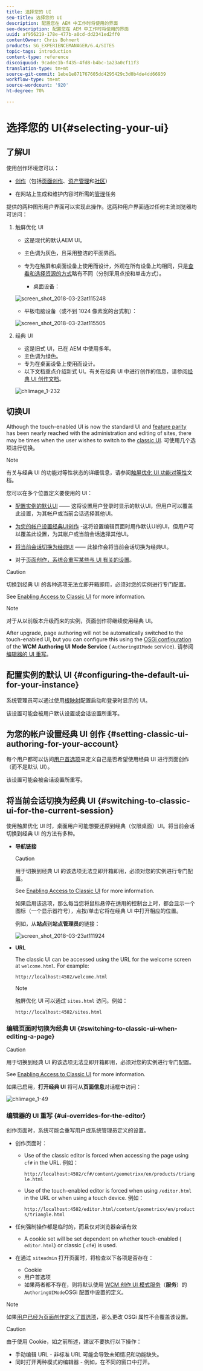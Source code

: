 ```yaml
---
title: 选择您的 UI
seo-title: 选择您的 UI
description: 配置您在 AEM 中工作时将使用的界面
seo-description: 配置您在 AEM 中工作时将使用的界面
uuid: af956219-178e-477b-a0cd-dd2341ed2ff0
contentOwner: Chris Bohnert
products: SG_EXPERIENCEMANAGER/6.4/SITES
topic-tags: introduction
content-type: reference
discoiquuid: 9cadec1b-f435-4fd8-b4bc-1a23a0cf11f3
translation-type: tm+mt
source-git-commit: 1ebe1e871767605dd4295429c3d0b4de4dd66939
workflow-type: tm+mt
source-wordcount: '920'
ht-degree: 70%

---
```



# 选择您的 UI{#selecting-your-ui}

## 了解UI

使用创作环境您可以：

* [创作](/help/sites-authoring/author.md)（包括[页面创作](/help/sites-authoring/author-environment-tools.md)、[资产管理](/help/assets/home.md)和[社区](/help/communities/author-communities.md)）

* 在网站上生成和维护内容时所需的[管理](/help/sites-administering/home.md)任务

提供的两种图形用户界面可以实现此操作。这两种用户界面通过任何主流浏览器均可访问：

1. 触屏优化 UI

   * 这是现代的默认AEM UI。
   * 主色调为灰色，且采用整洁的平面界面。
   * 专为在触屏和桌面设备上使用而设计，外观在所有设备上均相同，只是[查看和选择资源的方式](/help/sites-authoring/basic-handling.md#viewing-and-selecting-resources)略有不同（分别采用点按和单击方式）。

      * 桌面设备：

   ![screen_shot_2018-03-23at115248](assets/screen_shot_2018-03-23at115248.png)

   * 平板电脑设备（或不到 1024 像素宽的台式机）：

   ![screen_shot_2018-03-23at115505](assets/screen_shot_2018-03-23at115505.png)

1. 经典 UI

   * 这是旧式 UI，已在 AEM 中使用多年。
   * 主色调为绿色。
   * 专为在桌面设备上使用而设计。
   * 以下文档重点介绍新式 UI。有关在经典 UI 中进行创作的信息，请参阅[经典 UI 创作文档](/help/sites-classic-ui-authoring/classicui.md)。

   ![chlimage_1-232](assets/chlimage_1-232.png)

## 切换UI

Although the touch-enabled UI is now the standard UI and [feature parity](../release-notes/touch-ui-features-status.md) has been nearly reached with the administration and editing of sites, there may be times when the user wishes to switch to the [classic UI](/help/sites-classic-ui-authoring/classicui.md). 可使用几个选项进行切换。

>[!NOTE]
>
>有关与经典 UI 的功能对等性状态的详细信息，请参阅[触屏优化 UI 功能对等性](../release-notes/touch-ui-features-status.md)文档。

您可以在多个位置定义要使用的 UI：

* [配置实例的默认UI](#configuring-the-default-ui-for-your-instance) —— 这将设置用户登录时显示的默认UI，但用户可以覆盖此设置，为其帐户或当前会话选择其他UI。

* [为您的帐户设置经典UI创作](/help/sites-authoring/select-ui.md#setting-classic-ui-authoring-for-your-account) -这将设置编辑页面时用作默认UI的UI，但用户可以覆盖此设置，为其帐户或当前会话选择其他UI。

* [将当前会话切换为经典UI](#switching-to-classic-ui-for-the-current-session) —— 此操作会将当前会话切换为经典UI。

* 对于[页面创作，系统会重写某些与 UI 有关的设置](#ui-overrides-for-the-editor)。

>[!CAUTION]
>
>切换到经典 UI 的各种选项无法立即开箱即用，必须对您的实例进行专门配置。
>
>See [Enabling Access to Classic UI](/help/sites-administering/enable-classic-ui.md) for more information.

>[!NOTE]
>
>对于从以前版本升级而来的实例，页面创作将继续使用经典 UI。
>
>After upgrade, page authoring will not be automatically switched to the touch-enabled UI, but you can configure this using the [OSGi configuration](/help/sites-deploying/configuring-osgi.md) of the **WCM Authoring UI Mode Service** ( `AuthoringUIMode` service). 请参阅[编辑器的 UI 重写](#ui-overrides-for-the-editor)。

## 配置实例的默认 UI {#configuring-the-default-ui-for-your-instance}

系统管理员可以通过使用[根映射](/help/sites-deploying/osgi-configuration-settings.md)配置启动和登录时显示的 UI。

该设置可能会被用户默认设置或会话设置所重写。

## 为您的帐户设置经典 UI 创作 {#setting-classic-ui-authoring-for-your-account}

每个用户都可以访问[用户首选项](/help/sites-authoring/user-properties.md)来定义自己是否希望使用经典 UI 进行页面创作（而不是默认 UI）。

该设置可能会被会话设置所重写。

## 将当前会话切换为经典 UI {#switching-to-classic-ui-for-the-current-session}

使用触屏优化 UI 时，桌面用户可能想要还原到经典（仅限桌面）UI。将当前会话切换到经典 UI 的方法有多种。

* **导航链接**

   >[!CAUTION]
   >
   >用于切换到经典 UI 的该选项无法立即开箱即用，必须对您的实例进行专门配置。
   >
   >
   >See [Enabling Access to Classic UI](/help/sites-administering/enable-classic-ui.md) for more information.

   如果启用该选项，那么每当您将鼠标悬停在适用的控制台上时，都会显示一个图标（一个显示器符号），点按/单击它将在经典 UI 中打开相应的位置。

   例如，从&#x200B;**站点**&#x200B;到&#x200B;**站点管理员**&#x200B;的链接：

   ![screen_shot_2018-03-23at111924](assets/screen_shot_2018-03-23at111924.png)

* **URL**

   The classic UI can be accessed using the URL for the welcome screen at `welcome.html`. For example:

   `http://localhost:4502/welcome.html`

   >[!NOTE]
   >
   >触屏优化 UI 可以通过 `sites.html` 访问。例如：
   >
   >
   >`http://localhost:4502/sites.html`

### 编辑页面时切换为经典 UI {#switching-to-classic-ui-when-editing-a-page}

>[!CAUTION]
>
>用于切换到经典 UI 的该选项无法立即开箱即用，必须对您的实例进行专门配置。
>
>See [Enabling Access to Classic UI](/help/sites-administering/enable-classic-ui.md) for more information.

如果已启用，**打开经典 UI** 将可从&#x200B;**页面信息**&#x200B;对话框中访问：

![chlimage_1-49](assets/chlimage_1-49.png)

### 编辑器的 UI 重写 {#ui-overrides-for-the-editor}

创作页面时，系统可能会重写用户或系统管理员定义的设置。

* 创作页面时：

   * Use of the classic editor is forced when accessing the page using `cf#` in the URL. 例如：

      `http://localhost:4502/cf#/content/geometrixx/en/products/triangle.html`

   * Use of the touch-enabled editor is forced when using `/editor.html` in the URL or when using a touch device. 例如：

      `http://localhost:4502/editor.html/content/geometrixx/en/products/triangle.html`

* 任何强制操作都是临时的，而且仅对浏览器会话有效

   * A cookie set will be set dependent on whether touch-enabled ( `editor.html`) or classic ( `cf#`) is used.

* 在通过 `siteadmin` 打开页面时，将检查以下各项是否存在：

   * Cookie
   * 用户首选项
   * 如果两者都不存在，则将默认使用 [WCM 创作 UI 模式服务](/help/sites-deploying/configuring-osgi.md)（**服务**）的 `AuthoringUIMode`OSGi 配置中设置的定义。

>[!NOTE]
>
>如果[用户已经为页面创作定义了首选项](#setting-classic-ui-authoring-for-your-account)，那么更改 OSGi 属性不会覆盖该设置。

>[!CAUTION]
>
>由于使用 Cookie，如之前所述，建议不要执行以下操作：
>
>* 手动编辑 URL - 非标准 URL 可能会导致未知情况和功能缺失。
>* 同时打开两种模式的编辑器 - 例如，在不同的窗口中打开。

>



